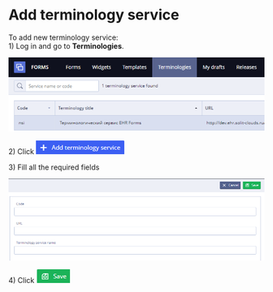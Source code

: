 # Add terminology service

To add new terminology service:  
1\) Log in and go to **Terminologies**.

![](../../.gitbook/assets/34833711.png)

2\) Click ![](../../.gitbook/assets/34833710.png)

3\) Fill all the required fields 

![](../../.gitbook/assets/34833706.png)

4\) Click ![](../../.gitbook/assets/34833713.png)

